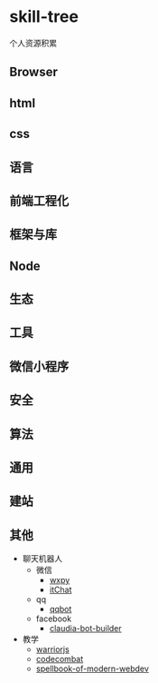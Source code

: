 # skill-tree
个人资源积累

## Browser


## html

## css

## 语言

## 前端工程化

## 框架与库

## Node

## 生态

## 工具

## 微信小程序

## 安全

## 算法

## 通用

## 建站

## 其他
- 聊天机器人
	- 微信
		- [wxpy](https://github.com/youfou/wxpy)
		- [itChat](https://github.com/littlecodersh/ItChat)
	- qq
		- [qqbot](https://github.com/nodejh/qqbot)
	- facebook
		- [claudia-bot-builder](https://github.com/claudiajs/claudia-bot-builder)
- 教学
	- [warriorjs](https://github.com/olistic/warriorjs)
	- [codecombat](https://github.com/codecombat/codecombat)
	- [spellbook-of-modern-webdev](https://github.com/dexteryy/spellbook-of-modern-webdev)







